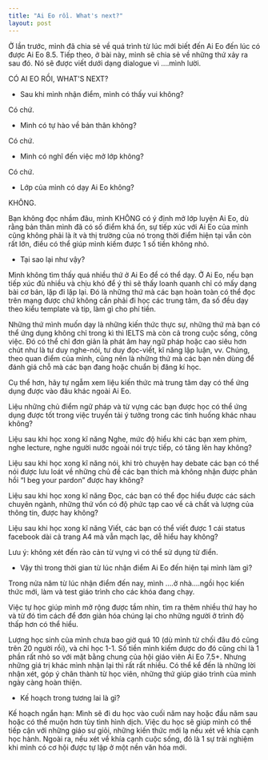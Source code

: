```yaml
---
title: "Ai Eo rồi. What's next?"
layout: post
---
```

Ở lần trước, mình đã chia sẻ về quá trình từ lúc mới biết đến Ai Eo đến lúc có được Ai Eo 8.5. Tiếp theo, ở bài này, mình sẽ chia sẻ về những thứ xảy ra sau đó. Nó sẽ được viết dưới dạng dialogue vì ….mình lười.

CÓ AI EO RỒI, WHAT'S NEXT?

- Sau khi mình nhận điểm, mình có thấy vui không? 

Có chứ.

- Mình có tự hào về bản thân không?

Có chứ.

- Mình có nghĩ đến việc mở lớp không? 

Có chứ.

- Lớp của mình có dạy Ai Eo không? 

KHÔNG. 

Bạn không đọc nhầm đâu, mình KHÔNG có ý định mở lớp luyện Ai Eo, dù rằng bản thân mình đã có số điểm khá ổn, sự tiếp xúc với Ai Eo của mình cũng không phải là ít và thị trường của nó trong thời điểm hiện tại vẫn còn rất lớn, điều có thể giúp mình kiếm được 1 số tiền không nhỏ.

- Tại sao lại như vậy?

Mình không tìm thấy quá nhiều thứ ở Ai Eo để có thể dạy. Ở Ai Eo, nếu bạn tiếp xúc đủ nhiều và chịu khó để ý thì sẽ thấy loanh quanh chỉ có mấy dạng bài cơ bản, lặp đi lặp lại. Đó là những thứ mà các bạn hoàn toàn có thể đọc trên mạng được chứ không cần phải đi học các trung tâm, đa số đều dạy theo kiểu template và tip, làm gì cho phí tiền.  

Những thứ mình muốn dạy là những kiến thức thực sự, những thứ mà bạn có thể ứng dụng không chỉ trong kì thì IELTS mà còn cả trong cuộc sống, công việc. Đó có thể chỉ đơn giản là phát âm hay ngữ pháp hoặc cao siêu hơn chút như là tư duy nghe-nói, tư duy đọc-viết, kĩ năng lập luận, vv. Chúng, theo quan điểm của mình, cũng nên là những thứ mà các bạn nên dùng để đánh giá chỗ mà các bạn đang hoặc chuẩn bị đăng kí học. 

Cụ thể hơn, hãy tự ngẫm xem liệu kiến thức mà trung tâm dạy có thể ứng dụng được vào đâu khác ngoài Ai Eo.

Liệu những chủ điểm ngữ pháp và từ vựng các bạn được học có thể ứng dụng được tốt trong việc truyền tải ý tưởng trong các tình huống khác nhau không?

Liệu sau khi học xong kĩ năng Nghe, mức độ hiểu khi các bạn xem phim, nghe lecture, nghe người nước ngoài nói trực tiếp, có tăng lên hay không?

Liệu sau khi học xong kĩ năng nói, khi trò chuyện hay debate  các bạn có thể nói được lưu loát về những chủ đề các bạn thích mà không nhận được phản hồi “I beg your pardon” được hay không?

Liệu sau khi học xong kĩ năng Đọc, các bạn có thể đọc hiểu được các sách chuyên ngành, những thứ vốn có độ phức tạp cao về cả chất và lượng của thông tin, được hay không?

Liệu sau khi học xong kĩ năng Viết, các bạn có thể viết được 1 cái status facebook dài cả trang A4 mà vẫn mạch lạc, dễ hiểu hay không?

Lưu ý: không xét đến rào cản từ vựng vì có thể sử dụng từ điển.

- Vậy thì trong thời gian từ lúc nhận điểm Ai Eo đến hiện tại mình làm gì?

Trong nửa năm từ lúc nhận điểm đến nay, mình ….ở nhà….ngồi học kiến thức mới, làm và test giáo trình cho các khóa đang chạy. 

Việc tự học giúp mình mở rộng được tầm nhìn, tìm ra thêm nhiều thứ hay ho và từ đó tìm cách để đơn giản hóa chúng lại cho những người ở trình độ thấp hơn có thể hiểu.

Lượng học sinh của mình chưa bao giờ quá 10 (dù mình từ chối đâu đó cũng trên 20 người rồi), và chỉ học 1-1. Số tiền mình kiếm được do đó cũng chỉ là 1 phần rất nhỏ so với mặt bằng chung của hội giáo viên Ai Eo 7.5+. Nhưng những giá trị khác mình nhận lại thì rất rất nhiều. Có thể kể đến là những lời nhận xét, góp ý chân thành từ học viên, những thứ giúp giáo trình của mình ngày càng hoàn thiện. 

- Kế hoạch trong tương lai là gì?

Kế hoạch ngắn hạn: Mình sẽ đi du học vào cuối năm nay hoặc đầu năm sau hoặc có thể muộn hơn tùy tình hình dịch. Việc du học sẽ giúp mình có thể tiếp cận với những giáo sư giỏi, những kiến thức mới lạ nếu xét về khía cạnh học hành. Ngoài ra, nếu xét về khía cạnh cuộc sống, đó là 1 sự trải nghiệm khi mình có cơ hội được tự lập ở một nền văn hóa mới.